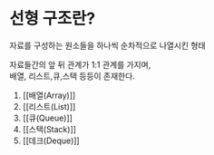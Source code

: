 # 선형 구조란?

자료를 구성하는 원소들을 하나씩 순차적으로 나열시킨 형태 

자료들간의 앞 뒤 관계가 1:1 관계를 가지며,  
배열, 리스트,큐,스택 등등이 존재한다.  

1. [[배열(Array)]]
2. [[리스트(List)]]
3. [[큐(Queue)]]
4. [[스택(Stack)]]
5. [[데크(Deque)]]
